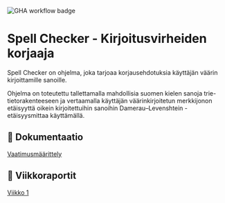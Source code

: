 ![GHA workflow badge](https://github.com/sonjaolkkonen/spell-checker/workflows/CI/badge.svg)

# Spell Checker - Kirjoitusvirheiden korjaaja

Spell Checker on ohjelma, joka tarjoaa korjausehdotuksia käyttäjän väärin kirjoittamille sanoille.

Ohjelma on toteutettu tallettamalla mahdollisia suomen kielen sanoja trie-tietorakenteeseen ja vertaamalla käyttäjän väärinkirjoitetun merkkijonon etäisyyttä oikein kirjoitettuihin sanoihin Damerau–Levenshtein -etäisyysmittaa käyttämällä.

## 📄 Dokumentaatio
[Vaatimusmäärittely](https://github.com/sonjaolkkonen/spell-checker/blob/main/dokumentaatio/vaatimusmaarittely.md)

## 📆 Viikkoraportit
[Viikko 1](https://github.com/sonjaolkkonen/spell-checker/blob/main/dokumentaatio/viikkoraportit/viikko1.md)
